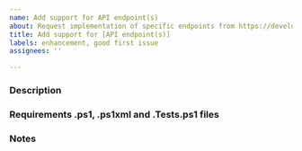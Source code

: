 ```yaml
---
name: Add support for API endpoint(s)
about: Request implementation of specific endpoints from https://developers.cloudflare.com/api/
title: Add support for [API endpoint(s)]
labels: enhancement, good first issue
assignees: ''

---
```


### Description
<!--- Describe the desired implementation.  -->

### Requirements .ps1, .ps1xml and .Tests.ps1 files
<!--- 
List the functions, tests and types expected. Example:
Get-CFAccount.ps1
Get-CFAccount.Tests.ps1
Cloudflare.Account.Types.ps1xml
-->

### Notes
